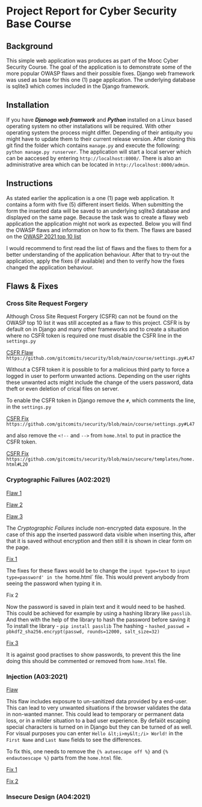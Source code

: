 # Project Report for Cyber Security Base Course

## Background

This simple web application was produces as part of the Mooc Cyber Security Course. 
The goal of the application is to demonstrate some of the more popular OWASP flaws and their possible fixes.
Django web framework was used as base for this one (1) page application. The underlying database is sqlite3 which comes included in the 
Django framework. 


## Installation

If you have ***Djanogo web framwork*** and ***Python*** installed on a Linux based operating system no other installations will be required. 
With other operating system the process might differ. 
Depending of their antiquity you might have to update them to their current release version. 
After cloning this git find the folder which contains `manage.py` and execute the following: `python manage.py runserver`.
The application will start a local server which can be aaccesed by entering `http://localhost:8000/`. There is also an administrative area which can be located in `http://localhost:8000/admin`. 


## Instructions

As stated earlier the application is a one (1) page web application. It contains a form with five (5) different insert fields. 
When submitting the form the inserted data will be saved to an underlying sqlite3 database and displayed on the same page.
Because the task was to create a flawy web application the application might not work as expected. 
Below you will find the OWASP flaws and information on how to fix them.
The flaws are based on the [OWASP 2021 top 10 list](https://owasp.org/www-project-top-ten/) 

I would recommend to first read the list of flaws and the fixes to them for a better understanding of the application behaviour.
After that to try-out the application, apply the fixes (if available) and then to verify how the fixes changed the application behaviour.


## Flaws & Fixes

### Cross Site Request Forgery

Although Cross Site Request Forgery (CSFR) can not be found on the OWASP top 10 list it was still accepted as a flaw to this project.
CSFR is by default on in Django and many other frameworks and to create a situation where no CSFR token is required one must disable the CSFR line in the `settings.py`
  
[CSFR Flaw](https://github.com/gitcomits/security/blob/main/course/settings.py#L47) 
`https://github.com/gitcomits/security/blob/main/course/settings.py#L47`

Without a CSFR token it is possible to for a malicious third party to force a logged in user to perform unwanted actions. Depending on the user rights these unwanted acts might include the change of the users password, data theft or even deletion of crical files on server. 

To enable the CSFR token in Django remove the `#`, which comments the line, in the `settings.py`

[CSFR Fix](https://github.com/gitcomits/security/blob/main/course/settings.py#L47) 
`https://github.com/gitcomits/security/blob/main/course/settings.py#L47`

and also remove the `<!--` and `-->` from `home.html` to put in practice the CSFR token.

[CSFR Fix](https://github.com/gitcomits/security/blob/main/secure/templates/home.html#L20)
`https://github.com/gitcomits/security/blob/main/secure/templates/home.html#L20`


### Cryptographic Failures (A02:2021)

[Flaw 1](https://github.com/gitcomits/security/blob/main/secure/templates/home.html#L41)

[Flaw 2](https://github.com/gitcomits/security/blob/main/secure/views.py#L11)

[Flaw 3](https://github.com/gitcomits/security/blob/main/secure/templates/home.html#L57)

The *Cryptographic Failures* include non-encrypted data exposure. 
In the case of this app the inserted password data visible when inserting this, after that it is saved without encryption and then still it is shown in clear form on the page.   


[Fix 1](https://github.com/gitcomits/security/blob/main/secure/templates/home.html#L40)

The fixes for these flaws would be to change the `input type=text` to `input type=password' in the `home.html` file. This would prevent anybody from seeing the password when typing it in. 

Fix 2

Now the password is saved in plain text and it would need to be hashed. This could be achieved for example by using a hashing library like `passlib`. 
And then with the help of the library to hash the password before saving it
To install the library - `pip install passlib`
The hashing - `hashed_passwd = pbkdf2_sha256.encrypt(passwd, rounds=12000, salt_size=32)`

[Fix 3](https://github.com/gitcomits/security/blob/main/secure/templates/home.html#L57)

It is against good practises to show passwords, to prevent this the line doing this should be commented or removed from `home.html` file.


### Injection (A03:2021)

[Flaw](https://github.com/gitcomits/security/blob/main/secure/templates/home.html#L51)

This flaw includes exposure to un-sanitized data provided by a end-user. This can lead to very unwanted situations if the browser validates the data in non-wanted manner. This could lead to temporary or permanent data loss, or in a milder situation to a bad user experience. By defaiöt escaping special characters is turned on in Django but they can be turned of as well. 
For visual purposes you can enter `Hello &lt;i>my&lt;/i> World!` in the `First Name` and `Last Name` fields to see the differences.


To fix this, one needs to remove the `{% autoescape off %}` and `{% endautoescape %}` parts from the `home.html` file.

[Fix 1](https://github.com/gitcomits/security/blob/main/secure/templates/home.html#L51)

[Fix 2](https://github.com/gitcomits/security/blob/main/secure/templates/home.html#L52)


### Insecure Design (A04:2021)


